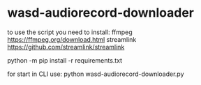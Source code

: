 # wasd-audiorecord-downloader
to use the script you need to install:
ffmpeg https://ffmpeg.org/download.html
streamlink https://github.com/streamlink/streamlink

python -m pip install -r requirements.txt

for start in CLI use:
python wasd-audiorecord-downloader.py
